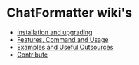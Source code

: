 # ChatFormatter wiki's
* [Installation and upgrading](installation.md)
* [Features, Command and Usage](features.md)
* [Examples and Useful Outsources](examples.md)
* [Contribute](contribute.md)


